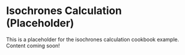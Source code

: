 # Isochrones Calculation (Placeholder)

This is a placeholder for the isochrones calculation cookbook example. Content coming soon!
